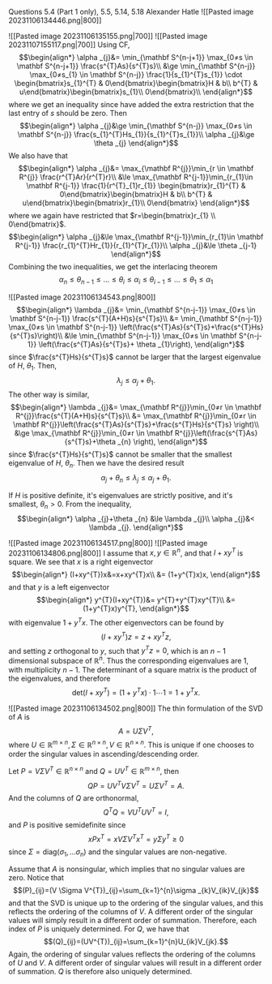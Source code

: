 Questions 5.4 (Part 1 only), 5.5, 5.14, 5.18
Alexander Hatle
![[Pasted image 20231106134446.png|800]]

![[Pasted image 20231106135155.png|700]]
![[Pasted image 20231107155117.png|700]]
Using CF,
$$\begin{align*}
\alpha _{j}&= \min_{\mathbf S^{n-j+1}} \max_{0≠s \in \mathbf S^{n-j+1}} \frac{s^{T}As}{s^{T}s}\\
&\ge  \min_{\mathbf S^{n-j}} \max_{0≠s_{1} \in \mathbf S^{n-j}} \frac{1}{s_{1}^{T}s_{1}} \cdot \begin{bmatrix}s_{1}^{T}  & 0\end{bmatrix}\begin{bmatrix}H & b\\
b^{T} & u\end{bmatrix}\begin{bmatrix}s_{1}\\
0\end{bmatrix}\\
\end{align*}$$
where we get an inequality since have added the extra restriction that the last entry of $s$ should be zero. Then
$$\begin{align*}
\alpha _{j}&\ge \min_{\mathbf S^{n-j}} \max_{0≠s \in \mathbf S^{n-j}} \frac{s_{1}^{T}Hs_{1}}{s_{1}^{T}s_{1}}\\
\alpha _{j}&\ge \theta _{j}
\end{align*}$$
We also have that 
$$\begin{align*}
\alpha _{j}&= \max_{\mathbf R^{j}}\min_{r \in \mathbf R^{j}} \frac{r^{T}Ar}{r^{T}r}\\
	&\le \max_{\mathbf R^{j-1}}\min_{r_{1}\in \mathbf R^{j-1}} \frac{1}{r^{T}_{1}r_{1}} \begin{bmatrix}r_{1}^{T} & 0\end{bmatrix}\begin{bmatrix}H & b\\
b^{T} & u\end{bmatrix}\begin{bmatrix}r_{1}\\
0\end{bmatrix}
\end{align*}$$
where we again have restricted that $r=\begin{bmatrix}r_{1} \\ 0\end{bmatrix}$.
$$\begin{align*}
\alpha _{j}&\le \max_{\mathbf R^{j-1}}\min_{r_{1}\in \mathbf R^{j-1}} \frac{r_{1}^{T}Hr_{1}}{r_{1}^{T}r_{1}}\\
\alpha _{j}&\le \theta _{j-1}
\end{align*}$$
Combining the two inequalities, we get the interlacing theorem
$$\alpha _{n}\le \theta _{n-1}\le \dots \le \theta _{i}\le \alpha _{i}\le \theta _{i-1}\le \dots \le \theta _{1}\le \alpha _{1}$$

<div style="page-break-after: always;"></div>

![[Pasted image 20231106134543.png|800]]
$$\begin{align*}
\lambda _{j}&= \min_{\mathbf S^{n-j-1}} \max_{0≠s \in \mathbf S^{n-j-1}} \frac{s^{T}(A+H)s}{s^{T}s}\\
&= \min_{\mathbf S^{n-j-1}} \max_{0≠s \in \mathbf S^{n-j-1}} \left(\frac{s^{T}As}{s^{T}s}+\frac{s^{T}Hs}{s^{T}s}\right)\\
&\le \min_{\mathbf S^{n-j-1}} \max_{0≠s \in \mathbf S^{n-j-1}} \left(\frac{s^{T}As}{s^{T}s}+ \theta _{1}\right),
\end{align*}$$
since $\frac{s^{T}Hs}{s^{T}s}$ cannot be larger that the largest eigenvalue of $H$, $\theta _{1}$. Then,
$$\lambda _{j} \le \alpha _{j}+\theta _{1}.$$
The other way is similar,
$$\begin{align*}
\lambda _{j}&=  \max_{\mathbf R^{j}}\min_{0≠r \in \mathbf R^{j}}\frac{s^{T}(A+H)s}{s^{T}s}\\
&= \max_{\mathbf R^{j}}\min_{0≠r \in \mathbf R^{j}}\left(\frac{s^{T}As}{s^{T}s}+\frac{s^{T}Hs}{s^{T}s} \right)\\
&\ge \max_{\mathbf R^{j}}\min_{0≠r \in \mathbf R^{j}}\left(\frac{s^{T}As}{s^{T}s}+\theta _{n} \right),
\end{align*}$$
since $\frac{s^{T}Hs}{s^{T}s}$ cannot be smaller that the smallest eigenvalue of $H$, $\theta _{n}$. Then we have the desired result
$$\alpha _{j}+ \theta _{n}\le \lambda _{j}\le \alpha _{j}+\theta _{1}.$$

If $H$ is positive definite, it's eigenvalues are strictly positive, and it's smallest, $\theta _{n}>0$. From the inequality,
$$\begin{align*}
\alpha _{j}+\theta _{n} &\le \lambda _{j}\\
\alpha _{j}&< \lambda _{j}.
\end{align*}$$
<div style="page-break-after: always;"></div>

![[Pasted image 20231106134517.png|800]]
![[Pasted image 20231106134806.png|800]]
I assume that $x,y \in \mathbb{R}^{n}$, and that $I+xy^{T}$ is square. We see that $x$ is a right eigenvector
$$\begin{align*}
(I+xy^{T})x&=x+xy^{T}x\\
&= (1+y^{T}x)x,
\end{align*}$$
and that $y$ is a left eigenvector
$$\begin{align*}
y^{T}(I+xy^{T})&= y^{T}+y^{T}xy^{T}\\
&= (1+y^{T}x)y^{T},
\end{align*}$$
with eigenvalue $1+y^{T}x$.
The other eigenvectors can be found by
$$(I+xy^{T})z=z+xy^{T}z,$$
and setting $z$ orthogonal to $y$, such that $y^{T}z=0$, which is an $n-1$ dimensional subspace of $\mathbb{R}^{n}$. Thus the corresponding eigenvalues are 1, with multiplicity $n-1$.
The determinant of a square matrix is the product of the eigenvalues, and therefore
$$\text{ det}(I+xy^{T})=(1+y^{T}x)\cdot 1\cdots1=1+y^{T}x.$$
<div style="page-break-after: always;"></div>

![[Pasted image 20231106134502.png|800]]
The thin formulation of the SVD of $A$ is
$$A=U \Sigma V^{T},$$
where $U \in \mathbb{R}^{m \times n},\Sigma  \in \mathbb{R}^{n \times n},V \in \mathbb{R}^{n \times n}$. This is unique if one chooses to order the singular values in ascending/descending order.

Let $P=V \Sigma V^{T} \in \mathbb{R}^{n \times n}$ and $Q=U V^{T} \in \mathbb{R}^{m \times n}$, then
$$QP= UV^{T}V \Sigma V^{T}=U \Sigma V^{T}=A.$$
And the columns of $Q$ are orthonormal,
$$Q^{T}Q=VU^{T}UV^{T}=I,$$
and $P$ is positive semidefinite since
$$xPx^{T}=xV \Sigma V^{T}x^{T}= y \Sigma y^{T}\ge0$$
since $\Sigma=\text{diag}(\sigma _{1},\dots \sigma _{n})$ and the singular values are non-negative.

Assume that $A$ is nonsingular, which implies that no singular values are zero. Notice that 
$$(P)_{ij}=(V \Sigma V^{T})_{ij}=\sum_{k=1}^{n}\sigma _{k}V_{ik}V_{jk}$$
and that the SVD is unique up to the ordering of the singular values, and this reflects the ordering of the columns of $V$. A different order of the singular values will simply result in a different order of summation. Therefore, each index of $P$ is uniquely determined. 
For $Q$, we have that
$$(Q)_{ij}=(UV^{T})_{ij}=\sum_{k=1}^{n}U_{ik}V_{jk}.$$
Again, the ordering of singular values reflects the ordering of the columns of $U$ and $V$. A different order of singular values will result in a different order of summation. $Q$ is therefore also uniquely determined.